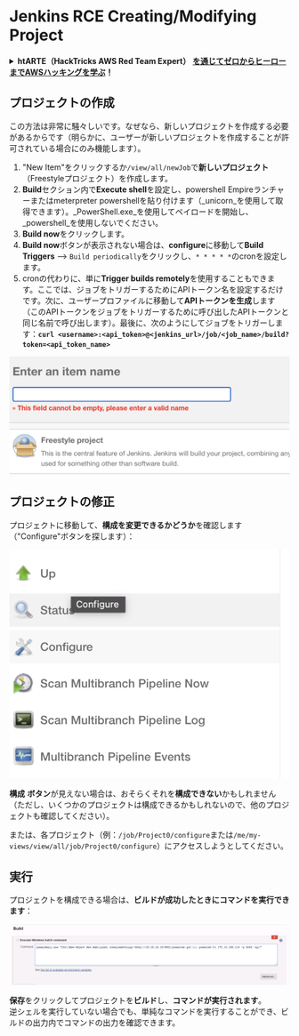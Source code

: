 # Jenkins RCE Creating/Modifying Project

<details>

<summary><strong>htARTE（HackTricks AWS Red Team Expert）</strong> <a href="https://training.hacktricks.xyz/courses/arte"><strong>を通じてゼロからヒーローまでAWSハッキングを学ぶ</strong></a><strong>！</strong></summary>

HackTricksをサポートする他の方法：

* **HackTricksで企業を宣伝したい**または**HackTricksをPDFでダウンロードしたい場合**は、[**SUBSCRIPTION PLANS**](https://github.com/sponsors/carlospolop)をチェックしてください！
* [**公式PEASS＆HackTricksスワッグ**](https://peass.creator-spring.com)を入手する
* [**The PEASS Family**](https://opensea.io/collection/the-peass-family)を発見し、独占的な[**NFTs**](https://opensea.io/collection/the-peass-family)のコレクションを見つける
* **💬 [Discordグループ](https://discord.gg/hRep4RUj7f)**に参加するか、[telegramグループ](https://t.me/peass)に参加するか、**Twitter** 🐦 [**@hacktricks\_live**](https://twitter.com/hacktricks\_live)**をフォロー**する。
* **ハッキングトリックを共有するには、**[**HackTricks**](https://github.com/carlospolop/hacktricks)と[**HackTricks Cloud**](https://github.com/carlospolop/hacktricks-cloud)のGitHubリポジトリにPRを提出してください。

</details>

## プロジェクトの作成

この方法は非常に騒々しいです。なぜなら、新しいプロジェクトを作成する必要があるからです（明らかに、ユーザーが新しいプロジェクトを作成することが許可されている場合にのみ機能します）。

1. "New Item"をクリックするか`/view/all/newJob`で**新しいプロジェクト**（Freestyleプロジェクト）を作成します。
2. **Build**セクション内で**Execute shell**を設定し、powershell Empireランチャーまたはmeterpreter powershellを貼り付けます（_unicorn_を使用して取得できます）。_PowerShell.exe_を使用してペイロードを開始し、_powershell_を使用しないでください。
3. **Build now**をクリックします。
1. **Build now**ボタンが表示されない場合は、**configure**に移動して**Build Triggers** --> `Build periodically`をクリックし、`* * * * *`のcronを設定します。
2. cronの代わりに、単に**Trigger builds remotely**を使用することもできます。ここでは、ジョブをトリガーするためにAPIトークン名を設定するだけです。次に、ユーザープロファイルに移動して**APIトークンを生成**します（このAPIトークンをジョブをトリガーするために呼び出したAPIトークンと同じ名前で呼び出します）。最後に、次のようにしてジョブをトリガーします：**`curl <username>:<api_token>@<jenkins_url>/job/<job_name>/build?token=<api_token_name>`**

![](<../../.gitbook/assets/image (165).png>)

## プロジェクトの修正

プロジェクトに移動して、**構成を変更できるかどうか**を確認します（"Configure"ボタンを探します）：

![](<../../.gitbook/assets/image (265).png>)

**構成** **ボタン**が見えない場合は、おそらくそれを**構成できない**かもしれません（ただし、いくつかのプロジェクトは構成できるかもしれないので、他のプロジェクトも確認してください）。

または、各プロジェクト（例：`/job/Project0/configure`または`/me/my-views/view/all/job/Project0/configure`）にアクセスしようとしてください。

## 実行

プロジェクトを構成できる場合は、**ビルドが成功したときにコマンドを実行できます**：

![](<../../.gitbook/assets/image (98).png>)

**保存**をクリックしてプロジェクトを**ビルド**し、**コマンドが実行されます**。\
逆シェルを実行していない場合でも、単純なコマンドを実行することができ、ビルドの出力内でコマンドの出力を確認できます。
